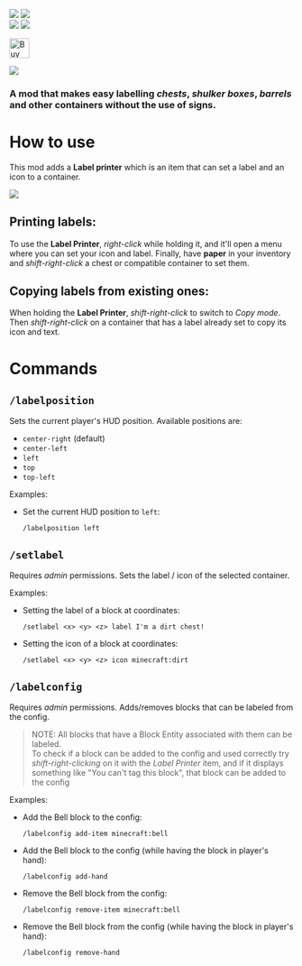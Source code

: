 ![](https://img.shields.io/badge/Modloaders-Fabric,%20Forge,%20Neoforge-brightgreen) ![](https://img.shields.io/badge/Environment-Client%20%2F%20Server-yellow)
<br/>
[![](https://img.shields.io/curseforge/dt/844270?logo=curseforge&logoColor=f16436&label=%20Curseforge&color=2d2d2d)](https://www.curseforge.com/minecraft/mc-mods/labelling-containers) [![](https://img.shields.io/modrinth/dt/b2T42hfY?logo=modrinth&logoColor=1bd96a&label=%20Modrinth&color=2d2d2d)](https://modrinth.com/mod/labelling-containers)

<a href='https://ko-fi.com/infinituum' target='_blank'><img height=35 src='https://uploads-ssl.webflow.com/5c14e387dab576fe667689cf/61e11d430afb112ea33c3aa5_Button-1-p-500.png' alt='Buy Me a Coffee at ko-fi.com' /></a>

![](https://cdn.modrinth.com/data/b2T42hfY/images/cc27b05693aa6dae46db0000dd8506a6f09af542.png)

### A mod that makes easy labelling *chests*, *shulker boxes*, *barrels* and other containers without the use of signs.

# How to use

This mod adds a **Label printer** which is an item that can set a label and an icon to a container.

![](https://cdn.modrinth.com/data/b2T42hfY/images/b181c7a15b26931249f4b2e23eec84110416de0b.png)

## Printing labels:

To use the **Label Printer**, _right-click_ while holding it, and it'll open a menu where you can set your icon and
label. Finally, have **paper** in your inventory and _shift-right-click_ a chest or compatible container to set them.

## Copying labels from existing ones:

When holding the **Label Printer**, _shift-right-click_ to switch to *Copy mode*.
Then _shift-right-click_ on a container that has a label already set to copy its icon and text.

# Commands

## `/labelposition`

Sets the current player's HUD position.
Available positions are:

- `center-right` (default)
- `center-left`
- `left`
- `top`
- `top-left`

Examples:

- Set the current HUD position to `left`:
  ```minecraft
  /labelposition left
  ```

## `/setlabel`

Requires *admin* permissions. Sets the label / icon of the selected container.

Examples:

- Setting the label of a block at <x> <y> <z> coordinates:
  ```minecraft
  /setlabel <x> <y> <z> label I'm a dirt chest!
  ```
- Setting the icon of a block at <x> <y> <z> coordinates:
  ```minecraft
  /setlabel <x> <y> <z> icon minecraft:dirt
  ```

## `/labelconfig`

Requires *admin* permissions. Adds/removes blocks that can be labeled from the config.

> NOTE: All blocks that have a Block Entity associated with them can be labeled.
> <br/>To check if a block can be added to the config and used correctly try *shift-right-clicking* on it with the
*Label Printer* item,
> and if it displays something like "You can't tag this block", that block can be added to the config

Examples:

- Add the Bell block to the config:
  ```minecraft
  /labelconfig add-item minecraft:bell
  ```
- Add the Bell block to the config (while having the block in player's hand):
  ```minecraft
  /labelconfig add-hand
  ```
- Remove the Bell block from the config:
  ```minecraft
  /labelconfig remove-item minecraft:bell
  ```
- Remove the Bell block from the config (while having the block in player's hand):
  ```minecraft
  /labelconfig remove-hand
  ```
